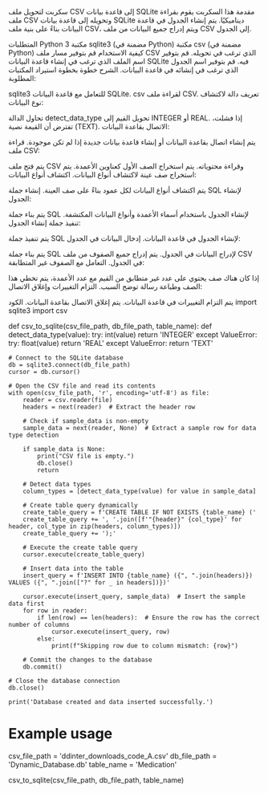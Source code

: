 سكربت لتحويل ملف CSV إلى قاعدة بيانات SQLite
مقدمة
هذا السكربت يقوم بقراءة ملف CSV وتحويله إلى قاعدة بيانات SQLite ديناميكيًا. يتم إنشاء الجدول في قاعدة البيانات بناءً على بنية ملف CSV، ويتم إدراج جميع البيانات من ملف CSV إلى الجدول.

المتطلبات
Python 3
مكتبة sqlite3 (مضمنة في Python)
مكتبة csv (مضمنة في Python)
كيفية الاستخدام
قم بتوفير مسار ملف CSV الذي ترغب في تحويله.
قم بتوفير اسم الملف الذي ترغب في إنشاء قاعدة البيانات SQLite فيه.
قم بتوفير اسم الجدول الذي ترغب في إنشائه في قاعدة البيانات.
الشرح خطوة بخطوة
استيراد المكتبات المطلوبة:

sqlite3 للتعامل مع قاعدة البيانات SQLite.
csv لقراءة ملف CSV.
تعريف دالة لاكتشاف نوع البيانات:

تحاول الدالة detect_data_type تحويل القيم إلى INTEGER أو REAL. إذا فشلت، تفترض أن القيمة نصية (TEXT).
الاتصال بقاعدة البيانات:

يتم إنشاء اتصال بقاعدة البيانات أو إنشاء قاعدة بيانات جديدة إذا لم تكن موجودة.
قراءة ملف CSV:

يتم فتح ملف CSV وقراءة محتوياته.
يتم استخراج الصف الأول كعناوين الأعمدة.
يتم استخراج صف عينة لاكتشاف أنواع البيانات.
اكتشاف أنواع البيانات:

يتم اكتشاف أنواع البيانات لكل عمود بناءً على صف العينة.
إنشاء جملة SQL لإنشاء الجدول:

يتم بناء جملة SQL لإنشاء الجدول باستخدام أسماء الأعمدة وأنواع البيانات المكتشفة.
تنفيذ جملة إنشاء الجدول:

يتم تنفيذ جملة SQL لإنشاء الجدول في قاعدة البيانات.
إدخال البيانات في الجدول:

يتم بناء جملة SQL لإدراج البيانات في الجدول.
يتم إدراج جميع الصفوف من ملف CSV في الجدول.
التعامل مع الصفوف غير المتطابقة:

إذا كان هناك صف يحتوي على عدد غير متطابق من القيم مع عدد الأعمدة، يتم تخطي هذا الصف وطباعة رسالة توضح السبب.
التزام التغييرات وإغلاق الاتصال:

يتم التزام التغييرات في قاعدة البيانات.
يتم إغلاق الاتصال بقاعدة البيانات.
الكود
import sqlite3
import csv

def csv_to_sqlite(csv_file_path, db_file_path, table_name):
    def detect_data_type(value):
        try:
            int(value)
            return 'INTEGER'
        except ValueError:
            try:
                float(value)
                return 'REAL'
            except ValueError:
                return 'TEXT'
    
    # Connect to the SQLite database
    db = sqlite3.connect(db_file_path)
    cursor = db.cursor()

    # Open the CSV file and read its contents
    with open(csv_file_path, 'r', encoding='utf-8') as file:
        reader = csv.reader(file)
        headers = next(reader)  # Extract the header row
        
        # Check if sample_data is non-empty
        sample_data = next(reader, None)  # Extract a sample row for data type detection

        if sample_data is None:
            print("CSV file is empty.")
            db.close()
            return
        
        # Detect data types
        column_types = [detect_data_type(value) for value in sample_data]

        # Create table query dynamically
        create_table_query = f'CREATE TABLE IF NOT EXISTS {table_name} ('
        create_table_query += ', '.join([f'"{header}" {col_type}' for header, col_type in zip(headers, column_types)])
        create_table_query += ');'
        
        # Execute the create table query
        cursor.execute(create_table_query)
        
        # Insert data into the table
        insert_query = f'INSERT INTO {table_name} ({", ".join(headers)}) VALUES ({", ".join(["?" for _ in headers])})'
        
        cursor.execute(insert_query, sample_data)  # Insert the sample data first
        for row in reader:
            if len(row) == len(headers):  # Ensure the row has the correct number of columns
                cursor.execute(insert_query, row)
            else:
                print(f"Skipping row due to column mismatch: {row}")
        
        # Commit the changes to the database
        db.commit()

    # Close the database connection
    db.close()

    print('Database created and data inserted successfully.')

# Example usage
csv_file_path = 'ddinter_downloads_code_A.csv'
db_file_path = 'Dynamic_Database.db'
table_name = 'Medication'

csv_to_sqlite(csv_file_path, db_file_path, table_name)